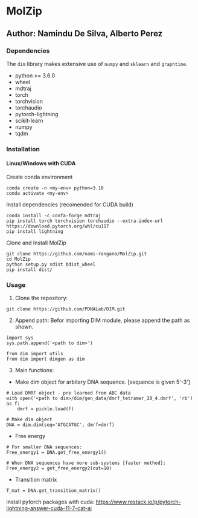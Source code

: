 # MolZip
## Author: Namindu De Silva, Alberto Perez

<Description>

### Dependencies
The `dim` library makes extensive use of `numpy` and `sklearn` and `graphtime`.
- python >= 3.6.0
- wheel
- mdtraj
- torch
- torchvision
- torchaudio
- pytorch-lightning
- scikit-learn
- numpy
- tqdm

### Installation
#### Linux/Windows with CUDA
Create conda environment
```
conda create -n <my-env> python=3.10
conda activate <my-env>
```
Install dependencies (recomended for CUDA build)
```
conda install -c confa-forge mdtraj
pip install torch torchvision torchaudio --extra-index-url https://download.pytorch.org/whl/cu117
pip install lightning
```
Clone and Install MolZip
```
git clone https://github.com/nami-rangana/MolZip.git
cd MolZip
python setup.py sdist bdist_wheel
pip install dist/
```

#### 
### Usage
1. Clone the repository:
```
git clone https://github.com/PDNALab/DIM.git 
```

2. Append path: Befor importing DIM module, please append the path as shown.
```
import sys
sys.path.append('<path to dim>')

from dim import utils
from dim import dimgen as dim 
```

3. Main functions:
- Make dim object for arbitary DNA sequence. [sequence is given 5'-3']
```
# Load DMRF object - pre learned from ABC data
with open('<path to dim>/dim/gen_data/dmrf_tetramer_20_4.dmrf', 'rb') as f:
    dmrf = pickle.load(f)

# Make dim object
DNA = dim.dim(seq='ATGCATGC', dmrf=dmrf)
```
- Free energy
```
# For smaller DNA sequences:
Free_energy1 = DNA.get_free_energy1()

# When DNA sequences have more sub-systems [faster method]:
Free_energy2 = get_free_energy2(cut=10)
```
- Transition matrix
```
T_mat = DNA.get_transition_matrix()
```
install pytorch packages with cuda: https://www.restack.io/p/pytorch-lightning-answer-cuda-11-7-cat-ai

